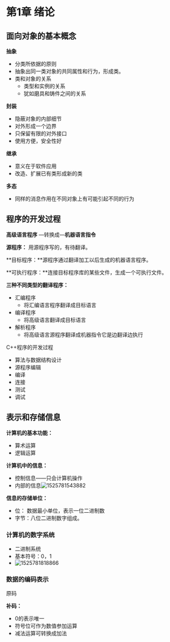 # 第1章 绪论

## 面向对象的基本概念

**抽象**

- 分类所依据的原则
- 抽象出同一类对象的共同属性和行为，形成类。
- 类和对象的关系
  - 类型和实例的关系
  - 犹如磨具和铸件之间的关系

**封装**

- 隐蔽对象的内部细节
- 对外形成一个边界
- 只保留有限的对外接口
- 使用方便，安全性好

**继承**

- 意义在于软件应用
- 改造、扩展已有类形成新的类

**多态**

- 同样的消息作用在不同对象上有可能引起不同的行为

##  程序的开发过程

**高级语言程序** —转换成—**机器语言指令**

**源程序：** 用源程序写的，有待翻译。

**目标程序：**源程序通过翻译加工以后生成的机器语言程序。

**可执行程序：**连接目标程序库的某些文件，生成一个可执行文件。

**三种不同类型的翻译程序：**

- 汇编程序
  - 将汇编语言程序翻译成目标语言
- 编译程序
  - 将高级语言翻译成目标语言
- 解析程序
  - 将高级语言源程序翻译成机器指令它是边翻译边执行

C++程序的开发过程

- 算法与数据结构设计
- 源程序编辑
- 编译
- 连接
- 测试
- 调试


## 表示和存储信息

**计算机的基本功能：**

- 算术运算
- 逻辑运算

**计算机中的信息：**

- 控制信息——只会计算机操作
- 内部的信息![1525781543882](C:\Users\ADMINI~1\AppData\Local\Temp\1525781543882.png)

**信息的存储单位：**

- 位： 数据最小单位，表示一位二进制数
- 字节：八位二进制数字组成。

### 计算机的数字系统

- 二进制系统
- 基本符号：0，1
- ![1525781818866](C:\Users\ADMINI~1\AppData\Local\Temp\1525781818866.png)

### 数据的编码表示

原码

**补码：**

- 0的表示唯一
- 符号位可作为数值参加运算
- 减法运算可转换成加法



